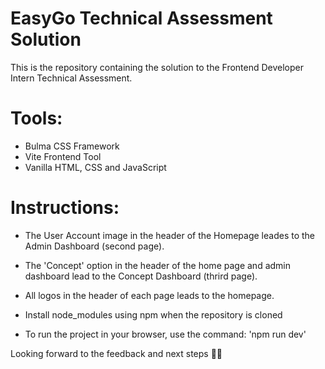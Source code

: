 # EasyGo Technical Assessment Solution

This is the repository containing the solution to 
the Frontend Developer Intern Technical Assessment.

# Tools:
- Bulma CSS Framework
- Vite Frontend Tool
- Vanilla HTML, CSS and JavaScript

# Instructions:
- The User Account image in the header of the Homepage 
leades to the Admin Dashboard (second page).

- The 'Concept' option in the header of the home page and 
admin dashboard lead to the Concept Dashboard (thrird page).

- All logos in the header of each page leads to the homepage.

- Install node_modules using npm when the repository is 
  cloned

- To run the project in your browser, use the command:
  'npm run dev'

Looking forward to the feedback and next steps 🚀💫
